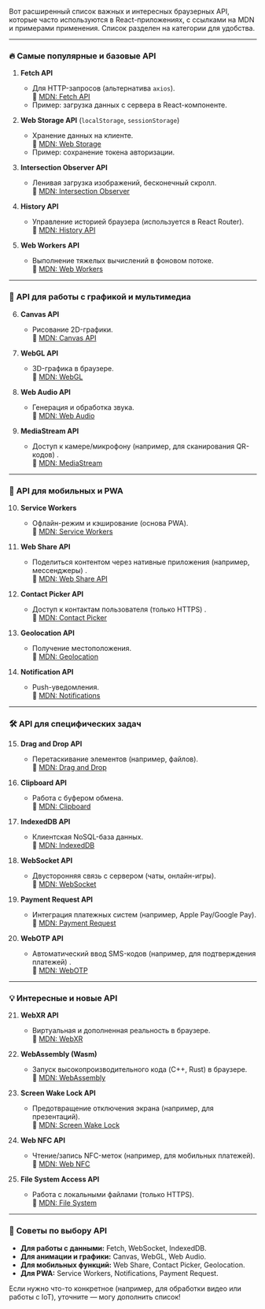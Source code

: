 Вот расширенный список важных и интересных браузерных API, которые часто используются в React-приложениях, с ссылками на MDN и примерами применения. Список разделен на категории для удобства.

---

### 🔥 **Самые популярные и базовые API**  
1. **Fetch API**  
   - Для HTTP-запросов (альтернатива `axios`).  
   🔗 [MDN: Fetch API](https://developer.mozilla.org/en-US/docs/Web/API/Fetch_API)  
   - Пример: загрузка данных с сервера в React-компоненте.  

2. **Web Storage API** (`localStorage`, `sessionStorage`)  
   - Хранение данных на клиенте.  
   🔗 [MDN: Web Storage](https://developer.mozilla.org/en-US/docs/Web/API/Web_Storage_API)  
   - Пример: сохранение токена авторизации.  

3. **Intersection Observer API**  
   - Ленивая загрузка изображений, бесконечный скролл.  
   🔗 [MDN: Intersection Observer](https://developer.mozilla.org/en-US/docs/Web/API/Intersection_Observer_API)  

4. **History API**  
   - Управление историей браузера (используется в React Router).  
   🔗 [MDN: History API](https://developer.mozilla.org/en-US/docs/Web/API/History_API)  

5. **Web Workers API**  
   - Выполнение тяжелых вычислений в фоновом потоке.  
   🔗 [MDN: Web Workers](https://developer.mozilla.org/en-US/docs/Web/API/Web_Workers_API)  

---

### 🎨 **API для работы с графикой и мультимедиа**  
6. **Canvas API**  
   - Рисование 2D-графики.  
   🔗 [MDN: Canvas API](https://developer.mozilla.org/en-US/docs/Web/API/Canvas_API)  

7. **WebGL API**  
   - 3D-графика в браузере.  
   🔗 [MDN: WebGL](https://developer.mozilla.org/en-US/docs/Web/API/WebGL_API)  

8. **Web Audio API**  
   - Генерация и обработка звука.  
   🔗 [MDN: Web Audio](https://developer.mozilla.org/en-US/docs/Web/API/Web_Audio_API)  

9. **MediaStream API**  
   - Доступ к камере/микрофону (например, для сканирования QR-кодов) .  
   🔗 [MDN: MediaStream](https://developer.mozilla.org/en-US/docs/Web/API/MediaStream_API)  

---

### 📱 **API для мобильных и PWA**  
10. **Service Workers**  
    - Офлайн-режим и кэширование (основа PWA).  
    🔗 [MDN: Service Workers](https://developer.mozilla.org/en-US/docs/Web/API/Service_Worker_API)  

11. **Web Share API**  
    - Поделиться контентом через нативные приложения (например, мессенджеры) .  
    🔗 [MDN: Web Share API](https://developer.mozilla.org/en-US/docs/Web/API/Web_Share_API)  

12. **Contact Picker API**  
    - Доступ к контактам пользователя (только HTTPS) .  
    🔗 [MDN: Contact Picker](https://developer.mozilla.org/en-US/docs/Web/API/Contact_Picker_API)  

13. **Geolocation API**  
    - Получение местоположения.  
    🔗 [MDN: Geolocation](https://developer.mozilla.org/en-US/docs/Web/API/Geolocation_API)  

14. **Notification API**  
    - Push-уведомления.  
    🔗 [MDN: Notifications](https://developer.mozilla.org/en-US/docs/Web/API/Notifications_API)  

---

### 🛠 **API для специфических задач**  
15. **Drag and Drop API**  
    - Перетаскивание элементов (например, файлов).  
    🔗 [MDN: Drag and Drop](https://developer.mozilla.org/en-US/docs/Web/API/HTML_Drag_and_Drop_API)  

16. **Clipboard API**  
    - Работа с буфером обмена.  
    🔗 [MDN: Clipboard](https://developer.mozilla.org/en-US/docs/Web/API/Clipboard_API)  

17. **IndexedDB API**  
    - Клиентская NoSQL-база данных.  
    🔗 [MDN: IndexedDB](https://developer.mozilla.org/en-US/docs/Web/API/IndexedDB_API)  

18. **WebSocket API**  
    - Двусторонняя связь с сервером (чаты, онлайн-игры).  
    🔗 [MDN: WebSocket](https://developer.mozilla.org/en-US/docs/Web/API/WebSocket)  

19. **Payment Request API**  
    - Интеграция платежных систем (например, Apple Pay/Google Pay).  
    🔗 [MDN: Payment Request](https://developer.mozilla.org/en-US/docs/Web/API/Payment_Request_API)  

20. **WebOTP API**  
    - Автоматический ввод SMS-кодов (например, для подтверждения платежей) .  
    🔗 [MDN: WebOTP](https://developer.mozilla.org/en-US/docs/Web/API/WebOTP_API)  

---

### 💡 **Интересные и новые API**  
21. **WebXR API**  
    - Виртуальная и дополненная реальность в браузере.  
    🔗 [MDN: WebXR](https://developer.mozilla.org/en-US/docs/Web/API/WebXR_Device_API)  

22. **WebAssembly (Wasm)**  
    - Запуск высокопроизводительного кода (C++, Rust) в браузере.  
    🔗 [MDN: WebAssembly](https://developer.mozilla.org/en-US/docs/WebAssembly)  

23. **Screen Wake Lock API**  
    - Предотвращение отключения экрана (например, для презентаций).  
    🔗 [MDN: Screen Wake Lock](https://developer.mozilla.org/en-US/docs/Web/API/Screen_Wake_Lock_API)  

24. **Web NFC API**  
    - Чтение/запись NFC-меток (например, для мобильных платежей).  
    🔗 [MDN: Web NFC](https://developer.mozilla.org/en-US/docs/Web/API/Web_NFC_API)  

25. **File System Access API**  
    - Работа с локальными файлами (только HTTPS).  
    🔗 [MDN: File System](https://developer.mozilla.org/en-US/docs/Web/API/File_System_Access_API)  

---

### 🚀 **Советы по выбору API**  
- **Для работы с данными:** Fetch, WebSocket, IndexedDB.  
- **Для анимации и графики:** Canvas, WebGL, Web Audio.  
- **Для мобильных функций:** Web Share, Contact Picker, Geolocation.  
- **Для PWA:** Service Workers, Notifications, Payment Request.  

Если нужно что-то конкретное (например, для обработки видео или работы с IoT), уточните — могу дополнить список!
